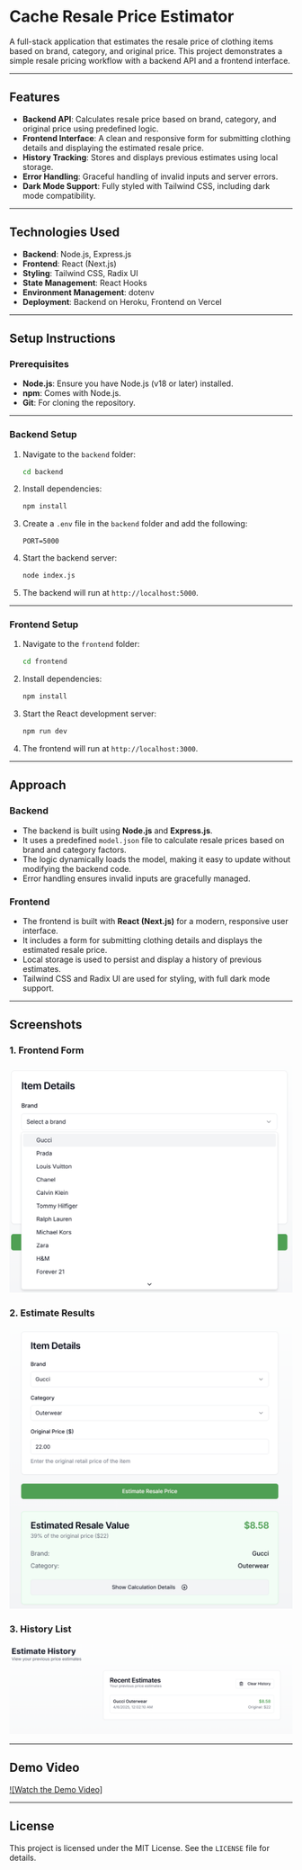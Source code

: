 # Cache Resale Price Estimator

A full-stack application that estimates the resale price of clothing items based on brand, category, and original price. This project demonstrates a simple resale pricing workflow with a backend API and a frontend interface.

---

## Features
- **Backend API**: Calculates resale price based on brand, category, and original price using predefined logic.
- **Frontend Interface**: A clean and responsive form for submitting clothing details and displaying the estimated resale price.
- **History Tracking**: Stores and displays previous estimates using local storage.
- **Error Handling**: Graceful handling of invalid inputs and server errors.
- **Dark Mode Support**: Fully styled with Tailwind CSS, including dark mode compatibility.

---

## Technologies Used
- **Backend**: Node.js, Express.js
- **Frontend**: React (Next.js)
- **Styling**: Tailwind CSS, Radix UI
- **State Management**: React Hooks
- **Environment Management**: dotenv
- **Deployment**: Backend on Heroku, Frontend on Vercel

---

## Setup Instructions

### Prerequisites
- **Node.js**: Ensure you have Node.js (v18 or later) installed.
- **npm**: Comes with Node.js.
- **Git**: For cloning the repository.

---

### Backend Setup
1. Navigate to the `backend` folder:
   ```bash
   cd backend
   ```

2. Install dependencies:
   ```bash
   npm install
   ```

3. Create a `.env` file in the `backend` folder and add the following:
   ```plaintext
   PORT=5000
   ```

4. Start the backend server:
   ```bash
   node index.js
   ```

5. The backend will run at `http://localhost:5000`.

---

### Frontend Setup
1. Navigate to the `frontend` folder:
   ```bash
   cd frontend
   ```

2. Install dependencies:
   ```bash
   npm install
   ```

3. Start the React development server:
   ```bash
   npm run dev
   ```

4. The frontend will run at `http://localhost:3000`.

---
## Approach

### Backend
- The backend is built using **Node.js** and **Express.js**.
- It uses a predefined `model.json` file to calculate resale prices based on brand and category factors.
- The logic dynamically loads the model, making it easy to update without modifying the backend code.
- Error handling ensures invalid inputs are gracefully managed.

### Frontend
- The frontend is built with **React (Next.js)** for a modern, responsive user interface.
- It includes a form for submitting clothing details and displays the estimated resale price.
- Local storage is used to persist and display a history of previous estimates.
- Tailwind CSS and Radix UI are used for styling, with full dark mode support.

---

## Screenshots
### 1. **Frontend Form**
![Frontend Form](form.png)

### 2. **Estimate Results**
![Estimate Results](estimation.png)

### 3. **History List**
![History List](history.png)

---

## Demo Video

[![Watch the Demo Video]](https://youtu.be/DjN2feHpBRQ)

---

## License
This project is licensed under the MIT License. See the `LICENSE` file for details.
